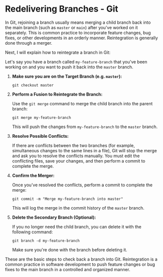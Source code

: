 # Redelivering Branches - Git

In Git, rejoining a branch usually means merging a child branch back into the main branch (such as `master` or `main`) after you've worked on it separately. This is common practice to incorporate feature changes, bug fixes, or other developments in an orderly manner. Reintegration is generally done through a merger.

Next, I will explain how to reintegrate a branch in Git:

Let's say you have a branch called `my-feature-branch` that you've been working on and you want to push it back into the `master` branch.

1. **Make sure you are on the Target Branch (e.g. `master`):**

    ```shell
    git checkout master
    ```

2. **Perform a Fusion to Reintegrate the Branch:**

    Use the `git merge` command to merge the child branch into the parent branch:

    ```shell
    git merge my-feature-branch
    ```

    This will push the changes from `my-feature-branch` to the `master` branch.

3. **Resolve Possible Conflicts:**

    If there are conflicts between the two branches (for example, simultaneous changes to the same lines in a file), Git will stop the merge and ask you to resolve the conflicts manually. You must edit the conflicting files, save your changes, and then perform a commit to complete the merge.

4. **Confirm the Merger:**

    Once you've resolved the conflicts, perform a commit to complete the merge:

    ```shell
    git commit -m "Merge my-feature-branch into master"
    ```

    This will log the merge in the commit history of the `master` branch.

5. **Delete the Secondary Branch (Optional):**

    If you no longer need the child branch, you can delete it with the following command:

    ```shell
    git branch -d my-feature-branch
    ```

    Make sure you're done with the branch before deleting it.

These are the basic steps to check back a branch into Git. Reintegration is a common practice in software development to push feature changes or bug fixes to the main branch in a controlled and organized manner.
